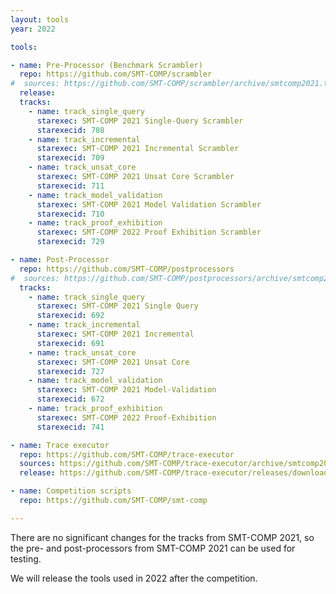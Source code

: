 ```yaml
---
layout: tools
year: 2022

tools:

- name: Pre-Processor (Benchmark Scrambler)
  repo: https://github.com/SMT-COMP/scrambler
#  sources: https://github.com/SMT-COMP/scrambler/archive/smtcomp2021.tar.gz
  release:
  tracks:
    - name: track_single_query
      starexec: SMT-COMP 2021 Single-Query Scrambler
      starexecid: 708
    - name: track_incremental
      starexec: SMT-COMP 2021 Incremental Scrambler
      starexecid: 709
    - name: track_unsat_core
      starexec: SMT-COMP 2021 Unsat Core Scrambler
      starexecid: 711
    - name: track_model_validation
      starexec: SMT-COMP 2021 Model Validation Scrambler
      starexecid: 710
    - name: track_proof_exhibition
      starexec: SMT-COMP 2022 Proof Exhibition Scrambler
      starexecid: 729

- name: Post-Processor
  repo: https://github.com/SMT-COMP/postprocessors
#  sources: https://github.com/SMT-COMP/postprocessors/archive/smtcomp2021.tar.gz
  tracks:
    - name: track_single_query
      starexec: SMT-COMP 2021 Single Query
      starexecid: 692
    - name: track_incremental
      starexec: SMT-COMP 2021 Incremental
      starexecid: 691
    - name: track_unsat_core
      starexec: SMT-COMP 2021 Unsat Core
      starexecid: 727
    - name: track_model_validation
      starexec: SMT-COMP 2021 Model-Validation
      starexecid: 672
    - name: track_proof_exhibition
      starexec: SMT-COMP 2022 Proof-Exhibition
      starexecid: 741

- name: Trace executor
  repo: https://github.com/SMT-COMP/trace-executor
  sources: https://github.com/SMT-COMP/trace-executor/archive/smtcomp2022.tar.gz
  release: https://github.com/SMT-COMP/trace-executor/releases/download/smtcomp2022/SMT-COMP-2022-trace-executor.tar.gz

- name: Competition scripts
  repo: https://github.com/SMT-COMP/smt-comp

---
```


There are no significant changes for the tracks from SMT-COMP 2021, so
the pre- and post-processors from SMT-COMP 2021 can be used for testing.

We will release the tools used in 2022 after the competition.
